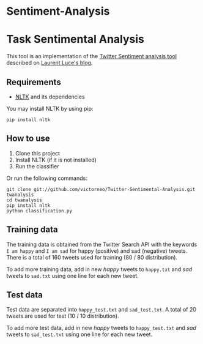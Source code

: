 # Sentiment-Analysis

Task Sentimental Analysis
=========

This tool is an implementation of the [Twitter Sentiment analysis tool][1] 
described on [Laurent Luce's blog][2].

Requirements
------------
* [NLTK][3] and its dependencies

You may install NLTK by using pip:

    pip install nltk


How to use
----------

1. Clone this project
2. Install NLTK (if it is not installed)
3. Run the classifier

Or run the following commands:

    git clone git://github.com/victorneo/Twitter-Sentimental-Analysis.git twanalysis
    cd twanalysis
    pip install nltk
    python classification.py


Training data
-------------

The training data is obtained from the Twitter Search API with the keywords
`I am happy` and `I am sad` for happy (positive) and sad (negative) tweets.
There is a total of 160 tweets used for training (80 / 80 distribution).

To add more training data, add in new _happy_ tweets to `happy.txt` and _sad_ tweets
to `sad.txt` using one line for each new tweet.


Test data
---------

Test data are separated into `happy_test.txt` and `sad_test.txt`. A total of
20 tweets are used for test (10 / 10 distribution).

To add more test data, add in new _happy_ tweets to `happy_test.txt` and _sad_
tweets to `sad_test.txt` using one line for each new tweet.


[1]: http://www.laurentluce.com/posts/twitter-sentiment-analysis-using-python-and-nltk/
[2]: http://www.laurentluce.com/
[3]: http://www.nltk.org/
